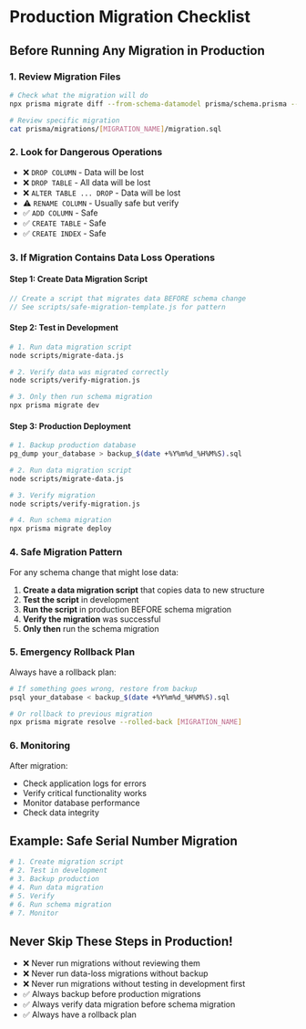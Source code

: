# Production Migration Checklist

## Before Running Any Migration in Production

### 1. **Review Migration Files**
```bash
# Check what the migration will do
npx prisma migrate diff --from-schema-datamodel prisma/schema.prisma --to-schema-datamodel prisma/schema.prisma

# Review specific migration
cat prisma/migrations/[MIGRATION_NAME]/migration.sql
```

### 2. **Look for Dangerous Operations**
- ❌ `DROP COLUMN` - Data will be lost
- ❌ `DROP TABLE` - All data will be lost
- ❌ `ALTER TABLE ... DROP` - Data will be lost
- ⚠️ `RENAME COLUMN` - Usually safe but verify
- ✅ `ADD COLUMN` - Safe
- ✅ `CREATE TABLE` - Safe
- ✅ `CREATE INDEX` - Safe

### 3. **If Migration Contains Data Loss Operations**

#### Step 1: Create Data Migration Script
```javascript
// Create a script that migrates data BEFORE schema change
// See scripts/safe-migration-template.js for pattern
```

#### Step 2: Test in Development
```bash
# 1. Run data migration script
node scripts/migrate-data.js

# 2. Verify data was migrated correctly
node scripts/verify-migration.js

# 3. Only then run schema migration
npx prisma migrate dev
```

#### Step 3: Production Deployment
```bash
# 1. Backup production database
pg_dump your_database > backup_$(date +%Y%m%d_%H%M%S).sql

# 2. Run data migration script
node scripts/migrate-data.js

# 3. Verify migration
node scripts/verify-migration.js

# 4. Run schema migration
npx prisma migrate deploy
```

### 4. **Safe Migration Pattern**

For any schema change that might lose data:

1. **Create a data migration script** that copies data to new structure
2. **Test the script** in development
3. **Run the script** in production BEFORE schema migration
4. **Verify the migration** was successful
5. **Only then** run the schema migration

### 5. **Emergency Rollback Plan**

Always have a rollback plan:
```bash
# If something goes wrong, restore from backup
psql your_database < backup_$(date +%Y%m%d_%H%M%S).sql

# Or rollback to previous migration
npx prisma migrate resolve --rolled-back [MIGRATION_NAME]
```

### 6. **Monitoring**

After migration:
- Check application logs for errors
- Verify critical functionality works
- Monitor database performance
- Check data integrity

## Example: Safe Serial Number Migration

```bash
# 1. Create migration script
# 2. Test in development
# 3. Backup production
# 4. Run data migration
# 5. Verify
# 6. Run schema migration
# 7. Monitor
```

## Never Skip These Steps in Production!

- ❌ Never run migrations without reviewing them
- ❌ Never run data-loss migrations without backup
- ❌ Never run migrations without testing in development first
- ✅ Always backup before production migrations
- ✅ Always verify data migration before schema migration
- ✅ Always have a rollback plan 